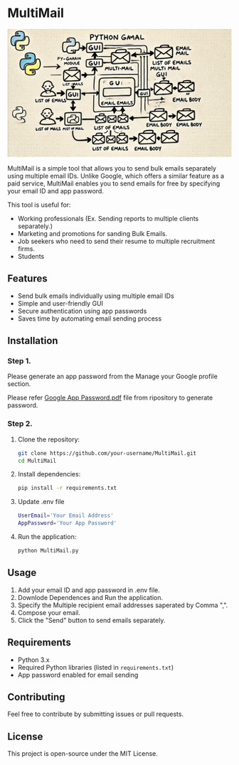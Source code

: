 
# MultiMail

![Visual representation of Project](image.jpg)

MultiMail is a simple tool that allows you to send bulk emails separately using multiple email IDs. Unlike Google, which offers a similar feature as a paid service, MultiMail enables you to send emails for free by specifying your email ID and app password.

This tool is useful for:
- Working professionals (Ex. Sending reports to multiple clients separately.)
- Marketing and promotions for sanding Bulk Emails.
- Job seekers who need to send their resume to multiple recruitment firms.
- Students 

## Features
- Send bulk emails individually using multiple email IDs
- Simple and user-friendly GUI
- Secure authentication using app passwords
- Saves time by automating email sending process

## Installation

### Step 1.

Please generate an app password from the Manage your Google profile section.

Please refer [Google App Password.pdf]() file from ripository to generate password.

### Step 2.

1. Clone the repository:
    ```sh
    git clone https://github.com/your-username/MultiMail.git
    cd MultiMail
    ```
2. Install dependencies:
   ```sh
   pip install -r requirements.txt
   ```

3. Update .env file
   ```sh
   UserEmail='Your Email Address'
   AppPassword='Your App Password'

   ```
4. Run the application:
   ```sh
   python MultiMail.py
   ```


## Usage
1. Add your email ID and app password in .env file.
2. Downlode Dependences and Run the application.
3. Specify the Multiple recipient email addresses saperated by Comma ",".
4. Compose your email.
5. Click the "Send" button to send emails separately.


## Requirements
- Python 3.x
- Required Python libraries (listed in `requirements.txt`)
- App password enabled for email sending

## Contributing
Feel free to contribute by submitting issues or pull requests.

## License
This project is open-source under the MIT License.